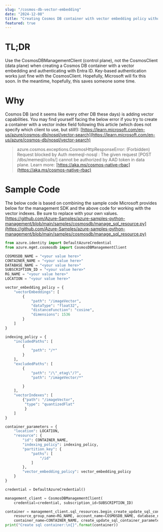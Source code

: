 ```yaml
---
slug: "/cosmos-db-vector-embedding"
date: "2024-12-08"
title: "Creating Cosmos DB container with vector embedding policy without account key"
featured: true
---
```


# TL;DR

Use the CosmosDBManagementClient (control plane), not the CosmosClient (data plane) when creating a Cosmos DB container with a vector embedding and authenticating with Entra ID. Key-based authentication works just fine with the CosmosClient. Hopefully, Microsoft will fix this soon. In the meantime, hopefully, this saves someone some time.

# Why

Cosmos DB (and it seems like every other DB these days) is adding vector capabilities. You may find yourself facing the below error if you try to create a container with a vector index field following this article (which does not specify which client to use, but still!): [https://learn.microsoft.com/en-us/azure/cosmos-db/nosql/vector-search](https://learn.microsoft.com/en-us/azure/cosmos-db/nosql/vector-search)

> azure.cosmos.exceptions.CosmosHttpResponseError: (Forbidden) Request blocked by Auth memeql-nosql : The given request \[POST /dbs/memeql/colls/\] cannot be authorized by AAD token in data plane. Learn more: [https://aka.ms/cosmos-native-rbac](https://aka.ms/cosmos-native-rbac)

# Sample Code

The below code is based on combining the sample code Microsoft provides below for the management SDK and the above code for working with the vector indexes. Be sure to replace <your value here> with your own values.  
[https://github.com/Azure-Samples/azure-samples-python-management/blob/main/samples/cosmosdb/manage_sql_resource.py](https://github.com/Azure-Samples/azure-samples-python-management/blob/main/samples/cosmosdb/manage_sql_resource.py)

```python
from azure.identity import DefaultAzureCredential
from azure.mgmt.cosmosdb import CosmosDBManagementClient

COSMOSDB_NAME = "<your value here>"
CONTAINER_NAME = "<your value here>"
DATABASE_NAME = "<your value here>"
SUBSCRIPTION_ID = "<your value here>"
RG_NAME = "<your value here>"
LOCATION = "<your value here>"

vector_embedding_policy = {
    "vectorEmbeddings": [
        {
            "path": "/imageVector",
            "dataType": "float32",
            "distanceFunction": "cosine",
            "dimensions": 1536
        }
    ]
}

indexing_policy = {
    "includedPaths": [
        {
            "path": "/*"
        }
    ],
    "excludedPaths": [
        {
            "path": "/\"_etag\"/?",
            "path": "/imageVector/*"

        }
    ],
    "vectorIndexes": [
        {"path": "/imageVector",
         "type": "quantizedFlat"
         }
    ]
}

container_parameters = {
    "location": LOCATION,
    "resource": {
        "id": CONTAINER_NAME,
        "indexing_policy": indexing_policy,
        "partition_key": {
            "paths": [
                "/id"
            ]
        },
        "vector_embedding_policy": vector_embedding_policy
    }
}

credential = DefaultAzureCredential()

management_client = CosmosDBManagementClient(
    credential=credential, subscription_id=SUBSCRIPTION_ID)

container = management_client.sql_resources.begin_create_update_sql_container(
    resource_group_name=RG_NAME, account_name=COSMOSDB_NAME, database_name=DATABASE_NAME,
    container_name=CONTAINER_NAME, create_update_sql_container_parameters=container_parameters).result()
print("Create sql container:\n{}".format(container))
```
